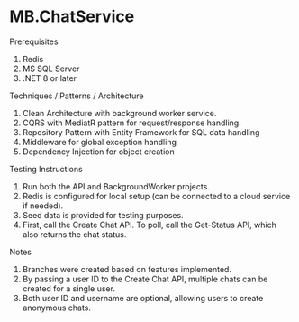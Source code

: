 # MB.ChatService
Prerequisites 
1) Redis
2) MS SQL Server
3) .NET 8 or later

Techniques / Patterns / Architecture 
1) Clean Architecture with background worker service.
2) CQRS with MediatR pattern for request/response handling.
3) Repository Pattern with Entity Framework for SQL data handling
4) Middleware for global exception handling
5) Dependency Injection for object creation

Testing Instructions 
1) Run both the API and BackgroundWorker projects.
2) Redis is configured for local setup (can be connected to a cloud service if needed).
3) Seed data is provided for testing purposes.
4) First, call the Create Chat API. To poll, call the Get-Status API, which also returns the chat status.

Notes 
1) Branches were created based on features implemented.
2) By passing a user ID to the Create Chat API, multiple chats can be created for a single user.
3) Both user ID and username are optional, allowing users to create anonymous chats.
